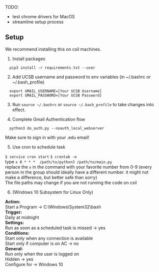 TODO:
* test chrome drivers for MacOS
* streamline setup process


## Setup
We recommend installing this on csil machines.

  1. Install packages
```
  pip3 install -r requirements.txt --user
```

  2. Add UCSB username and password to env variables (in ~/.bashrc or ~/.bash_profile)
```
  export UMAIL_USERNAME=[Your UCSB Username]
  export UMAIL_PASSWORD=[Your UCSB Password]
```
  3. Run `source ~/.bashrc` or `source ~/.bash_profile` to take changes into effect.

  4. Complete Gmail Authentication flow
```
  python3 do_auth.py --noauth_local_webserver
```
Make sure to sign in with your .edu email!

  5. Use cron to schedule task

  `$ service cron start`
  `$ crontab -e`  
  type `x 0 * * *  /path/to/python3 /path/to/main.py`  
  replace the `x` in the command with your favorite number from 0-9 (every person in the group should ideally have a different number. it might not make a difference, but better safe than sorry)  
  The file paths may change if you are not running the code on csil

  6. (Windows 10 Subsystem for Linux Only)

**Action:**   
Start a Program -> C:\Windows\System32\bash  
**Trigger:**   
Daily at midnight  
**Settings:**   
Run as soon as a scheduled task is missed -> yes  
**Conditions:**   
Start only when any connection is available   
Start only if computer is on AC -> no   
**General:**  
Run only when the user is logged on   
Hidden -> yes   
Configure for -> Windows 10   

